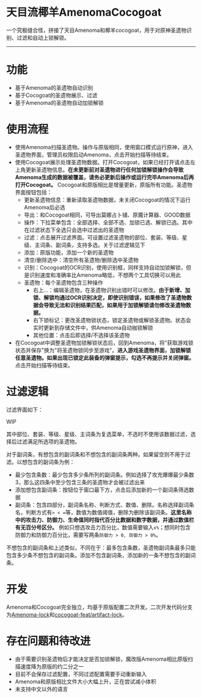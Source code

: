 # 天目流椰羊AmenomaCocogoat

一个究极缝合怪，拼接了天目Amenoma和椰羊cocogoat，用于对原神圣遗物识别、过滤和自动上锁解锁。

---

# 功能

- 基于Amenoma的圣遗物自动识别
- 基于Cocogoat的圣遗物展示、过滤
- 基于Amenoma的圣遗物自动加锁解锁

# 使用流程

- 使用Amenoma扫描圣遗物。操作与原版相同，使用窗口模式运行原神，进入圣遗物界面，管理员权限启动Amenoma，点击开始扫描等待结束。
- 使用Cocogoat展示处理圣遗物数据。打开Cocogoat，如果已经打开请点击左上角更新圣遗物信息。**在未更新前对圣遗物进行任何加锁解锁操作会导致Amenoma生成的数据被覆盖，请务必更新后操作或运行完毕Amenoma后再打开Cocogoat。** Cocogoat和原版相比是增量更新，原版所有功能。圣遗物界面按钮包括：
  - 更新圣遗物信息：重新读取圣遗物数据，未关闭Cocogoat的情况下运行Amenoma后必选
  - 导出：和Cocogoat相同，可导出莫娜占卜铺、原魔计算器、GOOD数据
  - 操作：下拉菜单包含：全部选择、全部不选、加锁已选、解锁已选。其中在过滤状态下全选只会选中过滤出的圣遗物
  - 过滤：点击展开过滤界面。可设置过滤圣遗物的部位、套装、等级、星级、主词条、副词条，支持多选。关于过滤逻辑见下
  - 添加：原版功能，添加一个新的圣遗物
  - 清空/删除选中：清空所有圣遗物/删除选中圣遗物
  - 识别：Cocogoat的OCR识别，使用识别框，同样支持自动加锁解锁，但是识别速度和准确率比Amenoma略低，不想两个工具切换可以用此
  - 圣遗物：每个圣遗物包含三种操作
    - 右上...：编辑圣遗物，在圣遗物识别出错时可以修改。**由于新增、加锁、解锁均通过OCR识别决定，即使识别错误，如果修改了圣遗物数据会导致无法和识别结果匹配，如果用于加锁解锁请勿修改圣遗物数据。**
    - 右下锁标记：更改圣遗物锁状态，锁定圣遗物或解锁圣遗物。状态会实时更新到存储文件中，供Amenoma自动枷锁解锁
    - 其他位置：点击后即选择/不选择该圣遗物
- 在Cocogoat中调整圣遗物加锁解锁状态后，回到Amenoma，将"获取游戏锁状态并保存"换为"将圣遗物锁同步至游戏"。**进入游戏圣遗物界面，加锁解锁任意圣遗物。如果出现已锁定此装备的弹窗提示，勾选不再提示并关闭弹窗。** 点击开始扫描等待结束。

# 过滤逻辑

过滤界面如下：

WIP

其中部位、套装、等级、星级、主词条为复选菜单，不选时不使用该数据过滤，选择后过滤满足所选项的圣遗物。

对于副词条，有想包含的副词条和不想包含的副词条两种。如果留空则不用于过滤。以想包含的副词条为例：

- 最少包含条数：最少包含多少条所列的副词条。例如选择了攻充爆爆最少条数3，那么这四条中至少包含三条的圣遗物才会被过滤出来
- 添加想包含副词条：按钮位于窗口最下方，点击后添加新的一个副词条筛选数据
- 副词条：包含四部分，副词条名称、判断方式、数值、删除。名称选择副词条名，判断方式有`> < =`等，数值为数值阈值，删除为删除该副词条。**这里名称中的攻击力、防御力、生命值同时指代百分比数据和数字数据，并通过数值栏有无百分号区分。** 例如只想选攻击力百分比，数值需要输入`x%`；想同时包含防御力和防御力百分比，需要写两条`防御力 > 0, 防御力 > 0%`。

不想包含的副词条和上述类似，不同在于：最多包含条数，圣遗物副词条最多只能包含多少条不想包含的副词条。添加不包含副词条，添加新的一条不想包含的副词条。

# 开发

Amenoma和Cocogoat完全独立，均基于原版配置二次开发。二次开发代码分支为[Amenoma-lock](https://github.com/zyr17/Amenoma/tree/lock)和[cocogoat-feat/artifact-lock](https://github.com/zyr17/cocogoat/tree/feat/artifact-lock)。

# 存在问题和待改进

- 由于需要识别圣遗物后才能决定是否加锁解锁，魔改版Amenoma相比原版扫描速度降为原版的约二分之一
- 目前不会保存过滤配置，不同过滤配置需要手动重新输入
- Amenoma和原版相比文件大小大幅上升，正在尝试减小体积
- 未支持中文以外的语言
